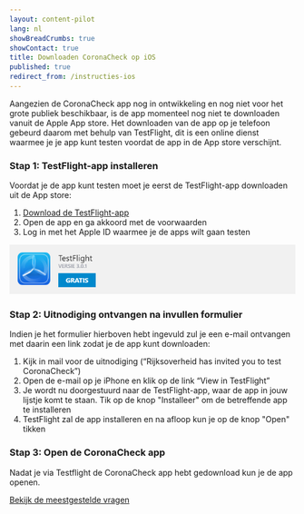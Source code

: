 ```yaml
---
layout: content-pilot
lang: nl
showBreadCrumbs: true
showContact: true
title: Downloaden CoronaCheck op iOS
published: true
redirect_from: /instructies-ios
---
```

Aangezien de CoronaCheck app nog in ontwikkeling en nog niet voor het grote publiek beschikbaar, is de app momenteel nog niet te downloaden vanuit de Apple App store. Het downloaden van de app op je telefoon gebeurd daarom met behulp van TestFlight, dit is een online dienst waarmee je je app kunt testen voordat de app in de App store verschijnt.

### Stap 1: TestFlight-app installeren 
Voordat je de app kunt testen moet je eerst de TestFlight-app downloaden uit de App store:

1. <a href="https://www.iculture.nl/app/899247664/8" rel="noreferrer noopener" target="_blank">Download de TestFlight-app</a>
2. Open de app en ga akkoord met de voorwaarden
3. Log in met het Apple ID waarmee je de apps wilt gaan testen

![img](/img/fieldlab-appinstallatie.png)

### Stap 2: Uitnodiging ontvangen na invullen formulier
Indien je het formulier hierboven hebt ingevuld zul je een e-mail ontvangen met daarin een link zodat je de app kunt downloaden:

1. Kijk in mail voor de uitnodiging (“Rijksoverheid has invited you to test CoronaCheck”) 
2. Open de e-mail op je iPhone en klik op de link “View in TestFlight”
3. Je wordt nu doorgestuurd naar de TestFlight-app, waar de app in jouw lijstje komt te staan. Tik op de knop "Installeer" om de betreffende app te installeren
4. TestFlight zal de app installeren en na afloop kun je op de knop "Open" tikken

### Stap 3: Open de CoronaCheck app
Nadat je via Testflight de CoronaCheck app hebt gedownload kun je de app openen.

[Bekijk de meestgestelde vragen](/faq)
